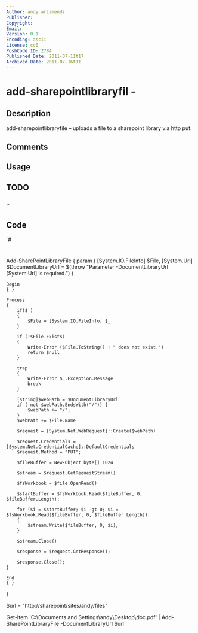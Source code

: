 ```yaml
---
Author: andy arismendi
Publisher: 
Copyright: 
Email: 
Version: 0.1
Encoding: ascii
License: cc0
PoshCode ID: 2784
Published Date: 2011-07-11t17
Archived Date: 2011-07-16t11
---
```


# add-sharepointlibraryfil - 

## Description

add-sharepointlibraryfile – uploads a file to a sharepoint library via http put.

## Comments



## Usage



## TODO



## 

``

## Code

`#
 #
 Add-SharePointLibraryFile
 {
 	param
 	(
 		[System.IO.FileInfo] $File, 
 		[System.Uri] $DocumentLibraryUrl = $(throw "Parameter -DocumentLibraryUrl [System.Uri] is required.")
 	)
 
 	Begin
 	{ }
 	
 	Process
 	{
 		if($_)
 		{
 			$File = [System.IO.FileInfo] $_
 		}
 		
 		if (!$File.Exists)
 		{
 			Write-Error ($File.ToString() + " does not exist.")
 			return $null
 		}
 		
 		trap
 		{
 			Write-Error $_.Exception.Message
 			break
 		}
 	
 		[string]$webPath = $DocumentLibraryUrl
 		if (-not $webPath.EndsWith("/")) {
 			$webPath += "/";
 		}
 		$webPath += $File.Name
 	
 		$request = [System.Net.WebRequest]::Create($webPath)
 	
 		$request.Credentials = [System.Net.CredentialCache]::DefaultCredentials
 		$request.Method = "PUT";
 	
 		$fileBuffer = New-Object byte[] 1024
 	
 		$stream = $request.GetRequestStream()
 		
 		$fsWorkbook = $file.OpenRead()
 		
 		$startBuffer = $fsWorkbook.Read($fileBuffer, 0, $fileBuffer.Length);
 		
 		for ($i = $startBuffer; $i -gt 0; $i = $fsWorkbook.Read($fileBuffer, 0, $fileBuffer.Length))
 		{
 			$stream.Write($fileBuffer, 0, $i);
 		}
 		
 		$stream.Close()
 	
 		$response = $request.GetResponse();
 	
 		$response.Close();
 	}
 	
 	End
 	{ }
 }
 
 
 $url = "http://sharepoint/sites/andy/files"
 
 Get-Item 'C:\Documents and Settings\andy\Desktop\doc.pdf' | Add-SharePointLibraryFile -DocumentLibraryUrl $url
`

